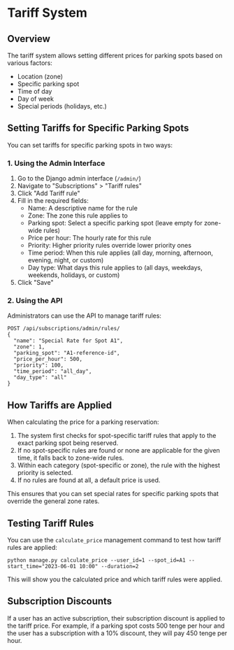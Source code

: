 # Tariff System

## Overview

The tariff system allows setting different prices for parking spots based on various factors:
- Location (zone)
- Specific parking spot
- Time of day
- Day of week
- Special periods (holidays, etc.)

## Setting Tariffs for Specific Parking Spots

You can set tariffs for specific parking spots in two ways:

### 1. Using the Admin Interface

1. Go to the Django admin interface (`/admin/`)
2. Navigate to "Subscriptions" > "Tariff rules"
3. Click "Add Tariff rule"
4. Fill in the required fields:
   - Name: A descriptive name for the rule
   - Zone: The zone this rule applies to
   - Parking spot: Select a specific parking spot (leave empty for zone-wide rules)
   - Price per hour: The hourly rate for this rule
   - Priority: Higher priority rules override lower priority ones
   - Time period: When this rule applies (all day, morning, afternoon, evening, night, or custom)
   - Day type: What days this rule applies to (all days, weekdays, weekends, holidays, or custom)
5. Click "Save"

### 2. Using the API

Administrators can use the API to manage tariff rules:

```
POST /api/subscriptions/admin/rules/
{
  "name": "Special Rate for Spot A1",
  "zone": 1,
  "parking_spot": "A1-reference-id",
  "price_per_hour": 500,
  "priority": 100,
  "time_period": "all_day",
  "day_type": "all"
}
```

## How Tariffs are Applied

When calculating the price for a parking reservation:

1. The system first checks for spot-specific tariff rules that apply to the exact parking spot being reserved.
2. If no spot-specific rules are found or none are applicable for the given time, it falls back to zone-wide rules.
3. Within each category (spot-specific or zone), the rule with the highest priority is selected.
4. If no rules are found at all, a default price is used.

This ensures that you can set special rates for specific parking spots that override the general zone rates.

## Testing Tariff Rules

You can use the `calculate_price` management command to test how tariff rules are applied:

```
python manage.py calculate_price --user_id=1 --spot_id=A1 --start_time="2023-06-01 10:00" --duration=2
```

This will show you the calculated price and which tariff rules were applied.

## Subscription Discounts

If a user has an active subscription, their subscription discount is applied to the tariff price. For example, if a parking spot costs 500 tenge per hour and the user has a subscription with a 10% discount, they will pay 450 tenge per hour.